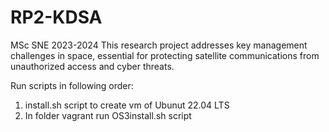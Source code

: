 # RP2-KDSA
MSc SNE 2023-2024 This research project addresses key management challenges in space, essential for protecting satellite communications from unauthorized access and cyber threats.

Run scripts in following order:
1. install.sh script to create vm of Ubunut 22.04 LTS
2. In folder vagrant run OS3install.sh script

